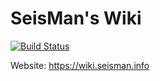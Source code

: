 # SeisMan's Wiki

[![Build Status](https://travis-ci.org/seisman/wiki.seisman.info.svg?branch=master)](https://travis-ci.org/seisman/wiki.seisman.info)

Website: https://wiki.seisman.info
